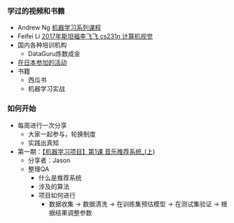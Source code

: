### 学过的视频和书籍
* Andrew Ng [机器学习系列课程](https://www.bilibili.com/video/av50747658?from=search&seid=1410819260979595716)
* Feifei Li [2017年斯坦福李飞飞 cs231n 计算机视觉](https://www.bilibili.com/video/av68602611/?p=9)
* 国内各种培训机构
	* DataGuru炼数成金
* [在日本参加的活动](https://github.com/Ape-Evolution-Seminar/common-material/tree/master/%E6%B4%BB%E5%8A%A8%E8%B5%84%E6%96%99/%E5%85%B6%E4%BB%96)	
* 书籍
	* 西瓜书
	* 机器学习实战

### 如何开始
* 每周进行一次分享
	* 大家一起参与，轮换制度
	* 实践出真知
* 第一期：[【机器学习项目】第1课 音乐推荐系统_(上)](https://www.bilibili.com/video/av54736297?from=search&seid=17890613965883443557) 
	* 分享者：Jason
	* 整理QA
		* 什么是推荐系统
		* 涉及的算法
		* 项目如何进行
			* 数据收集 -> 数据清洗 -> 在训练集预估模型 -> 在测试集验证 -> 根据结果调整参数
